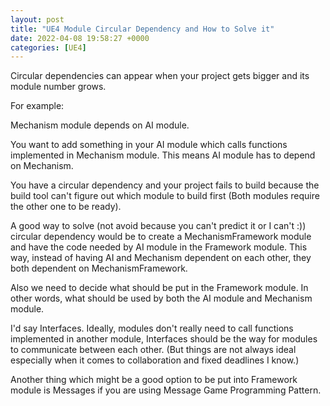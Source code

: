 ```yaml
---
layout: post
title: "UE4 Module Circular Dependency and How to Solve it"
date: 2022-04-08 19:58:27 +0000
categories: [UE4]
---
```


Circular dependencies can appear when your project gets bigger and its module number grows.

For example:

Mechanism module depends on AI module.

You want to add something in your AI module which calls functions implemented in Mechanism module.
This means AI module has to depend on Mechanism.

You have a circular dependency and your project fails to build because the build tool can't figure out which module to build first (Both modules require the other one to be ready).

A good way to solve (not avoid because you can't predict it or I can't :)) circular dependency would be to create a MechanismFramework module and have the code needed by AI module in the Framework module. This way, instead of having AI and Mechanism dependent on each other, they both dependent on MechanismFramework.

Also we need to decide what should be put in the Framework module. In other words, what should be used by both the AI module and Mechanism module.

I'd say Interfaces. Ideally, modules don't really need to call functions implemented in another module, Interfaces should be the way for modules to communicate between each other. (But things are not always ideal especially when it comes to collaboration and fixed deadlines I know.)

Another thing which might be a good option to be put into Framework module is Messages if you are using Message Game Programming Pattern.
